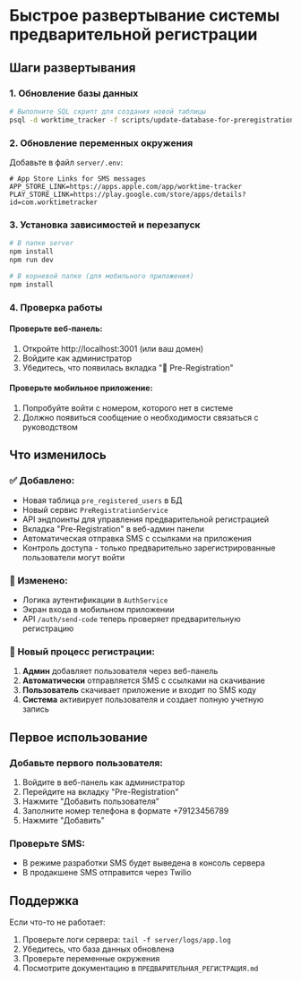 # Быстрое развертывание системы предварительной регистрации

## Шаги развертывания

### 1. Обновление базы данных
```bash
# Выполните SQL скрипт для создания новой таблицы
psql -d worktime_tracker -f scripts/update-database-for-preregistration.sql
```

### 2. Обновление переменных окружения
Добавьте в файл `server/.env`:
```env
# App Store Links for SMS messages
APP_STORE_LINK=https://apps.apple.com/app/worktime-tracker
PLAY_STORE_LINK=https://play.google.com/store/apps/details?id=com.worktimetracker
```

### 3. Установка зависимостей и перезапуск
```bash
# В папке server
npm install
npm run dev

# В корневой папке (для мобильного приложения)
npm install
```

### 4. Проверка работы

#### Проверьте веб-панель:
1. Откройте http://localhost:3001 (или ваш домен)
2. Войдите как администратор
3. Убедитесь, что появилась вкладка "👤 Pre-Registration"

#### Проверьте мобильное приложение:
1. Попробуйте войти с номером, которого нет в системе
2. Должно появиться сообщение о необходимости связаться с руководством

## Что изменилось

### ✅ Добавлено:
- Новая таблица `pre_registered_users` в БД
- Новый сервис `PreRegistrationService` 
- API эндпоинты для управления предварительной регистрацией
- Вкладка "Pre-Registration" в веб-админ панели
- Автоматическая отправка SMS с ссылками на приложения
- Контроль доступа - только предварительно зарегистрированные пользователи могут войти

### 🔄 Изменено:
- Логика аутентификации в `AuthService`
- Экран входа в мобильном приложении
- API `/auth/send-code` теперь проверяет предварительную регистрацию

### 📱 Новый процесс регистрации:
1. **Админ** добавляет пользователя через веб-панель
2. **Автоматически** отправляется SMS с ссылками на скачивание
3. **Пользователь** скачивает приложение и входит по SMS коду
4. **Система** активирует пользователя и создает полную учетную запись

## Первое использование

### Добавьте первого пользователя:
1. Войдите в веб-панель как администратор
2. Перейдите на вкладку "Pre-Registration"  
3. Нажмите "Добавить пользователя"
4. Заполните номер телефона в формате +79123456789
5. Нажмите "Добавить"

### Проверьте SMS:
- В режиме разработки SMS будет выведена в консоль сервера
- В продакшене SMS отправится через Twilio

## Поддержка

Если что-то не работает:
1. Проверьте логи сервера: `tail -f server/logs/app.log`
2. Убедитесь, что база данных обновлена
3. Проверьте переменные окружения
4. Посмотрите документацию в `ПРЕДВАРИТЕЛЬНАЯ_РЕГИСТРАЦИЯ.md` 